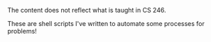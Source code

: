 The content does not reflect what is taught in CS 246. 

These are shell scripts I've written to automate some processes for problems!
